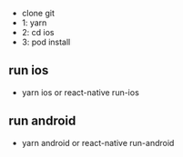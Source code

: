 - clone git
- 1: yarn
- 2: cd ios
- 3: pod install

## run ios

- yarn ios or react-native run-ios

## run android

- yarn android or react-native run-android
